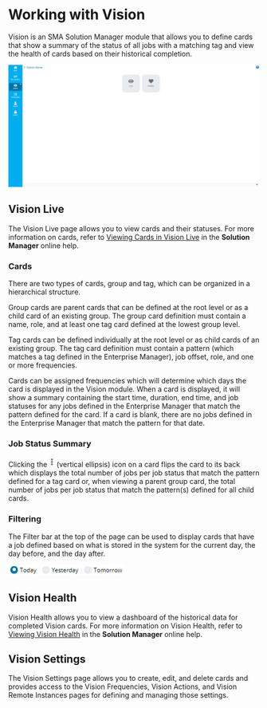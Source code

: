 # Working with Vision

Vision is an SMA Solution Manager module that allows you to define cards that show a summary of the status of all jobs with a matching tag and view the health of cards based on their historical completion.

![Solution Manager Vision Home Page](../Resources/Images/SM/Vision-Home-Page.png "Solution Manager Vision Home Page")

## Vision Live

The Vision Live page allows you to view cards and their statuses. For more information on cards, refer to [Viewing Cards in Vision Live](Viewing-Cards-in-Vision-Live.md) in the **Solution Manager** online help.

### Cards

There are two types of cards, group and tag, which can be organized in a hierarchical structure.

Group cards are parent cards that can be defined at the root level or as a child card of an existing group. The group card definition must contain a name, role, and at least one tag card defined at the lowest group level.

Tag cards can be defined individually at the root level or as child cards of an existing group. The tag card definition must contain a pattern (which matches a tag defined in the Enterprise Manager), job offset, role, and one or more frequencies.

Cards can be assigned frequencies which will determine which days the card is displayed in the Vision module. When a card is displayed, it will show a summary containing the start time, duration, end time, and job statuses for any jobs defined in the Enterprise Manager that match the pattern defined for the card. If a card is blank, there are no jobs defined in the Enterprise Manager that match the pattern for that date.

### Job Status Summary

Clicking the ![Vision Vertical Ellipsis Icon](../Resources/Images/SM/Vision-Vertical-Ellipsis.png "Vision Vertical Ellipsis Icon") (vertical ellipsis) icon on a card flips the card to its back which displays the total number of jobs per job status that match the pattern defined for a tag card or, when viewing a parent group card, the total number of jobs per job status that match the pattern(s) defined for all child cards.

### Filtering

The Filter bar at the top of the page can be used to display cards that have a job defined based on what is stored in the system for the current day, the day before, and the day after.

![Vision Filtering Options](../Resources/Images/SM/Vision-Filtering-Options.png "Vision Filtering Options")

## Vision Health

Vision Health allows you to view a dashboard of the historical data for completed Vision cards. For more information on Vision Health, refer to [Viewing Vision Health](Viewing-Vision-Health.md) in the **Solution Manager** online help.

## Vision Settings

The Vision Settings page allows you to create, edit, and delete cards and provides access to the Vision Frequencies, Vision Actions, and Vision Remote Instances pages for defining and managing those settings.
